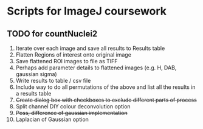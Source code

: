 # Scripts for ImageJ coursework

## TODO for countNuclei2
1. Iterate over each image and save all results to Results table
1. Flatten Regions of interest onto original image
1. Save flattened ROI images to file as TIFF
1. Perhaps add parameter details to flattened images (e.g. H, DAB, gaussian sigma)
1. Write results to table / csv file
1. Include way to do all permutations of the above and list all the results in a results table
1. ~~Create dialog box with checkboxes to exclude different parts of process~~
1. Split channel DIY colour deconvolution option
1. ~~Poss, difference of gaussian implementation~~
1. Laplacian of Gaussian option
